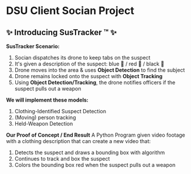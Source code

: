 DSU Client Socian Project
==============================
## ✨ Introducing SusTracker ™️ ✨

**SusTracker Scenario:**

1. Socian dispatches its drone to keep tabs on the suspect
2. It's given a description of the suspect: blue 🎩 / red 🧥 / black 👟
3. Drone moves into the area & uses **Object Detection** to find the subject
4. Drone remains locked onto the suspect with **Object Tracking**
5. Using **Object Detection/Tracking**, the drone notifies officers if the suspect pulls out a weapon

**We will implement these models:**

1. Clothing-Identified Suspect Detection
2. (Moving) person tracking
3. Held-Weapon Detection

**Our Proof of Concept / End Result**
A Python Program given video footage with a clothing description that can create a new video that:
1. Detects the suspect and draws a bounding box with algorithm 
2. Continues to track and box the suspect
3. Colors the bounding box red when the suspect pulls out a weapon
